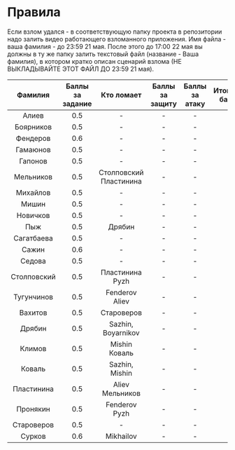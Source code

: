 # Правила
Если взлом удался - в соответствующую папку проекта в репозитории надо залить видео работающего взломанного приложения. Имя файла - ваша фамилия - до 23:59 21 мая. 
После этого до 17:00 22 мая вы должны в ту же папку залить текстовый файл (название - Ваша фамилия), в котором кратко описан сценарий взлома (НЕ ВЫКЛАДЫВАЙТЕ ЭТОТ ФАЙЛ ДО 23:59 21 мая). 

| Фамилия | Баллы за задание | Кто ломает | Баллы за защиту | Баллы за атаку | Итоговые баллы |
| :---: | :---: | :---:| :---: | :---: | :---: |
| Алиев | 0.5 | - | - | - | - |
| Боярников | 0.5 | - | - | - | - |
| Фендеров | 0.6 | - | - | - | - |
| Гамаюнов | 0.5 | - | - | - | - |
| Гапонов | 0.5 | - | - | - | - |
| Мельников | 0.5 | Столповский Пластинина | - | - | - |
| Михайлов | 0.5 | - | - | - | - |
| Мишин | 0.5 | - | - | - | - |
| Новичков | 0.5 | - | - | - | - |
| Пыж | 0.5 | Дрябин | - | - | - |
| Сагатбаева | 0.5 | - | - | - | - |
| Сажин | 0.6 | - | - | - | - |
| Седова | 0.5 | - | - | - | - |
| Столповский | 0.5 | Пластинина Pyzh | - | - | - |
| Тугунчинов | 0.5 | Fenderov Aliev | - | - | - |
| Вахитов | 0.5 | Староверов | - | - | - |
| Дрябин | 0.5 | Sazhin, Boyarnikov | - | - | - |
| Климов | 0.5 | Mishin Коваль | - | - | - |
| Коваль | 0.5 | Sazhin, Mishin | - | - | - |
| Пластинина | 0.5 | Aliev Мельников | - | - | - |
| Пронякин | 0.5 | Fenderov Pyzh | - | - | - |
| Староверов | 0.5 | - | - | - | - |
| Сурков | 0.6 | Mikhailov | - | - | - |
